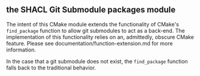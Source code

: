 ## the SHACL Git Submodule packages module

The intent of this CMake module extends the functionality of CMake's
`find_package` function to allow git submodules to act as a back-end. The
implementation of this functionality relies on an, admittedly, obscure CMake
feature. Please see documentation/function-extension.md for more information.

In the case that a git submodule does not exist, the `find_package` function
falls back to the traditional behavior.
